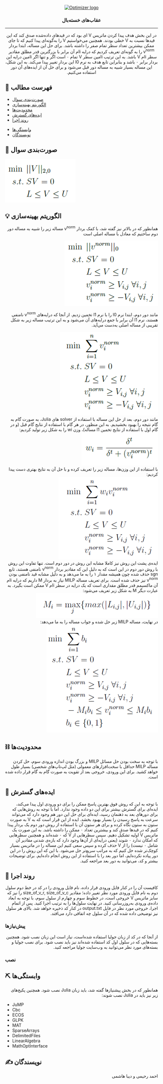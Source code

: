 <p align="center">
  <a href="" rel="noopener">
 <img src="http://optimizer.math.sharif.edu/wp-content/uploads/2021/02/optimizer.png" alt="Optimizer logo"></a>
</p>
<h3 align="center">عقاب‌های خسته‌بال</h3>

---

<div dir = "rtl">
<p align="center"> در این بخش هدف پیدا کردن ماتریس
  V
  ای بود که در قیدهای داده‌شده صدق کند که این قیدها نسبت به 
  V
  خطی بودند. همچنین می‌خواستیم 
  V
  را به‌گونه‌ای پیدا کنیم که تا جای ممکن بیشترین تعداد سطر تمام صفر را داشته باشد.
  برای حل این مساله، ابتدا بردار 
  v<sup>norm</sup>
  را به گونه‌ای تعریف کردیم که درایه iام آن برابر با بزرگترین قدر مطلق مقادیر سطر iام V باشد.
  به این ترتیب iامین سطر V تمام ۰ است اگر و تنها اگر iامین درایه این بردار برابر ۰ باشد و بنابراین تابع هدف به نرم l0 این بردار تغییر پیدا می‌کند.
  به این شکل، این مساله بسیار شبیه به مساله دور قبل می‌شود و برای حل آن از ایده‌های آن دور استفاده می‌کنیم.
    <br> 
</p>
 </div>

## 📝 فهرست مطالب
- [صورت‌بندی سوال](#problem_statement)
- [الگوریتم بهینه‌سازی](#idea)
- [محدودیت‌ها](#limitations)
- [ایده‌های گسترش](#future_scope)
- [روند اجرا](#getting_started)
<!--- - [نحوه استفاده](#usage) --->
- [وابستگی‌ها](#tech_stack)
- [نویسندگان](#authors)
<!--- - [قدردانی](#acknowledgments) --->

## 🧐 صورت‌بندی سوال <a name = "problem_statement"></a>
![main_problem](https://github.com/AhmadRHM/Optimizer2021_Round3/blob/main/images/main_problem.png)

## 💡 الگوریتم بهینه‌سازی <a name = "idea"></a>
<div dir = "rtl">
 همانطور که در بالاتر نیز گفته شد، با کمک بردار 
 v<sup>norm</sup>
 مساله زیر را شبیه به مساله دور دوم ساختیم که معادل با مساله اصلی است  
  
![l0_problem](https://github.com/AhmadRHM/Optimizer2021_Round3/blob/main/images/translation_to_round2.png)  
  
  مانند دور دوم، ابتدا نرم l0 را با نرم l1 تخمین زدیم. از آنجا که درایه‌های
  v<sup>norm</sup>
  نامنفی هستند، نرم l1 آن برابر با جمع درایه‌های آن می‌شود و به این ترتیب مساله زیر به شکل تقریبی از مساله اصلی به‌دست می‌آید.

![l1_problem_lp](https://github.com/AhmadRHM/Optimizer2021_Round3/blob/main/images/l1.png)    
  مانند دور دوم، بعد از حل این مساله با استفاده از solver های Julia، به صورت گام به گام نتیجه را بهبود بخشیدیم. به این منظور، در هر گام با استفاده از نتایج گام قبل (و در گام اول با استفاده از نتایج تخمین l1 مساله)، وزن wi را به شکل زیر تولید کردیم:  
  ![wi_definition](https://github.com/AhmadRHM/Optimizer2021_Round3/blob/main/images/definition_w.png)  
  با استفاده از این وزن‌ها، مساله زیر را تعریف کرده و با حل آن به نتایج بهتری دست پیدا کردیم:  
  ![iteration_method_definition](https://github.com/AhmadRHM/Optimizer2021_Round3/blob/main/images/iteration_problem.png)   
  ایده‌ی پشت این روش نیز کاملا مشابه این روش در دور دوم است. تنها تفاوت این روش با روش دور دوم در این است که به دلیل این که مقادیر بردار
  v<sup>norm</sup>
  نامنفی هستند، تابع sgn حذف شده چون همیشه مقدار ۱ را به ما می‌دهد و به دلیل مشابه قید نامنفی بودن v<sup>norm</sup> نیز حذف شده است. 
  برای تعریف مساله MILP نیاز به بردار M داریم که درایه iام آن ماکسیمم قدر مطلق مقداری است که یک درایه در سطر iام V ممکن است بگیرد. به عبارت دیگر M به شکل زیر تعریف می‌شود:  
  ![M](https://github.com/AhmadRHM/Optimizer2021_Round3/blob/main/images/definition_M.png)  
  در نهایت، مساله MILP زیر حل شده و جواب مساله را به ما می‌دهد:  
![equation6](https://github.com/AhmadRHM/Optimizer2021_Round3/blob/main/images/MILP_problem.png)  
</div>

## ⛓️ محدودیت‌ها <a name = "limitations"></a>
  <div dir = "rtl">
  با توجه به سخت بودن حل مسائل MILP و بزرگ بودن اندازه ورودی سوم، حل کردن مساله MILP حداقل با سخت‌افزارهای معمولی (مثل لپ‌تاپ‌های شخصی) بسیار طول خواهد کشید. برای این ورودی، خروجی بعد از تقویت به صورت گام به گام قرار داده شده است.
  </div>
  
## 🚀 ایده‌های گسترش <a name = "future_scope"></a>
<div dir = "rtl">
با توجه به این که روش فوق بهترین پاسخ ممکن را برای دو ورودی اول پیدا می‌کند، ایده‌ای برای گسترش بیشتر برای این دو داده وجود ندارد.  
اما با توجه به روش‌هایی که برای دورهای بعد به ذهنمان رسید، ایده‌ای برای حل این دور هم وجود دارد که می‌تواند سرعت به پاسخ رسیدن را بسیار بهبود بخشد.
ایده از این قرار است که به V به صورت ستون به ستون نگاه کرده و برای هر ستون آن با استفاده از روش دور دوم یک بردار پیدا کنیم که در قیدها صدق کند و بیشترین تعداد ۰ ممکن را داشته باشد.
به این صورت یک ماتریس V اولیه تشکیل دهیم. سپس سطرهایی از V که ۰ شده‌اند و همچنین سطرهایی که امکان ندارد ۰ شوند (یعنی درایه‌ای از آن‌ها وجود دارد که بازه‌ی شدنی مقادیر آن شامل ۰ نیست) را از V حذف کرده و سپس سعی کنیم این مساله را در ماتریس بسیار کوچک‌تر شده حل کنیم که به مراتب سریع‌تر حل می‌شود.
با این که این روش را در این دور پیاده نکرده‌ایم، اما دور بعد را با استفاده از این روش انجام داده‌ایم. برای توضیحات بیشتر و کد، می‌توانید به دور بعد مراجعه کنید.
</div>

## 🏁 روند اجرا <a name = "getting_started"></a>
<div dir = "rtl">
کافیست آن را در کنار فایل ورودی قرار داده، نام فایل ورودی را در کد در خط دوم سلول دوم به نام فایل ورودی مورد نظر تغییر داده؛ مقادیر size_of_v_r, size_of_v_c  را نیز که سایز ماتریس V خروجی است، در خطوط سوم و چهارم از سلول سوم، با توجه به ابعاد داده‌ی ورودی به‌روزرسانی کنید. در نهایت سلول‌ها را به ترتیب اجرا کنید. پس از اتمام اجرا، خروجی مورد نظر در فایل output.txt در کنار کد ذخیره خواهد شد.
بالای هر سلول نیز توضیحی داده شده که در آن سلول چه اتفاقی دارد می‌افتد.
</div>

### پیش‌نیازها
<div dir = "rtl">
  از آنجا که در کد از زبان جولیا استفاده شده‌است، نیاز است این زبان نصب شود. همچنین بسته‌هایی که در سلول اول کد استفاده شده‌اند نیز باید نصب شود. برای نصب جولیا و بسته‌های مورد نظر می‌توانید به وب‌سایت جولیا مراجعه کنید.
  </div>

### نصب

## ⛏️ وابستگی‌ها <a name = "tech_stack"></a>
<div dir = "rtl">
همانطور که در بخش پیشنیازها گفته شد، باید زبان Julia نصب شود.
  همچنین پکیج‌های زیر نیز باید در Julia نصب شوند:
</div>
  
  
* JuMP
* Cbc
* ECOS
* GLPK
* MAT
* SparseArrays
* DelimitedFiles 
* LinearAlgebra
* MathOptInterface

## ✍️ نویسندگان <a name = "authors"></a>
<div dir = "rtl">
 احمد رحیمی و دیبا هاشمی
</div>
<!---## 🎉 قدردانی <a name = "acknowledgments"></a>
تشکر از هر کسی که به نحوی در گسترش این کد به شما کمک کرده است
--->
